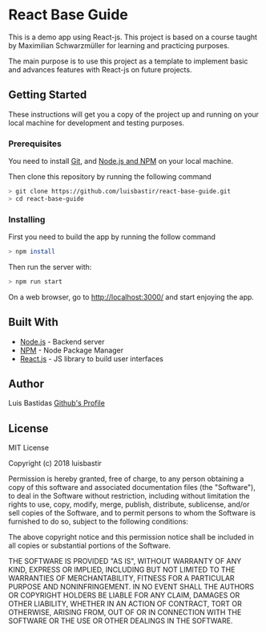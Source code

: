# React Base Guide

This is a demo app using React-js. This project is based on a course taught by Maximilian Schwarzmüller for learning and practicing purposes.

The main purpose is to use this project as a template to implement basic and advances features with React-js on future projects.

## Getting Started

These instructions will get you a copy of the project up and running on your local machine for development and testing purposes.

### Prerequisites

You need to install [Git](https://git-scm.com/book/en/v2/Getting-Started-Installing-Git), and [Node.js and NPM](https://nodejs.org/es/download/) on your local machine.

Then clone this repository by running the following command

```bash
> git clone https://github.com/luisbastir/react-base-guide.git
> cd react-base-guide
```

### Installing

First you need to build the app by running the follow command

```bash
> npm install
```

Then run the server with:

```bash
> npm run start
```

On a web browser, go to [http://localhost:3000/](http://localhost:3000/) and start enjoying the app.

## Built With

* [Node.js](https://nodejs.org/) - Backend server
* [NPM](https://nodejs.org/) - Node Package Manager
* [React.js](https://reactjs.org/) - JS library to build user interfaces

## Author

Luis Bastidas
[Github's Profile](https://github.com/luisbastir)

## License

MIT License

Copyright (c) 2018 luisbastir

Permission is hereby granted, free of charge, to any person obtaining a copy
of this software and associated documentation files (the "Software"), to deal
in the Software without restriction, including without limitation the rights
to use, copy, modify, merge, publish, distribute, sublicense, and/or sell
copies of the Software, and to permit persons to whom the Software is
furnished to do so, subject to the following conditions:

The above copyright notice and this permission notice shall be included in all
copies or substantial portions of the Software.

THE SOFTWARE IS PROVIDED "AS IS", WITHOUT WARRANTY OF ANY KIND, EXPRESS OR
IMPLIED, INCLUDING BUT NOT LIMITED TO THE WARRANTIES OF MERCHANTABILITY,
FITNESS FOR A PARTICULAR PURPOSE AND NONINFRINGEMENT. IN NO EVENT SHALL THE
AUTHORS OR COPYRIGHT HOLDERS BE LIABLE FOR ANY CLAIM, DAMAGES OR OTHER
LIABILITY, WHETHER IN AN ACTION OF CONTRACT, TORT OR OTHERWISE, ARISING FROM,
OUT OF OR IN CONNECTION WITH THE SOFTWARE OR THE USE OR OTHER DEALINGS IN THE
SOFTWARE.
